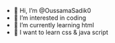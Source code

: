 - 👋 Hi, I’m @OussamaSadik0
- 👀 I’m interested in coding
- 🌱 I’m currently learning html 
- 🌱 I want to learn css & java script


<!---
OussamaSadik0/OussamaSadik0 is a ✨ special ✨ repository because its `README.md` (this file) appears on your GitHub profile.
You can click the Preview link to take a look at your changes.
--->
